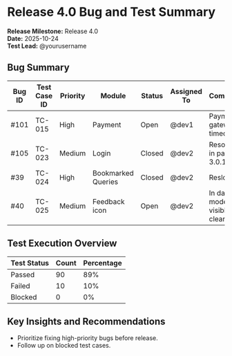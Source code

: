 # Release 4.0 Bug and Test Summary

**Release Milestone:** Release 4.0  
**Date:** 2025-10-24  
**Test Lead:** @yourusername  

## Bug Summary

| Bug ID | Test Case ID | Priority | Module | Status | Assigned To | Comments |
|--------|--------------|----------|--------|--------|-------------|----------|
| #101   | TC-015       | High     | Payment| Open   | @dev1       | Payment gateway timeout |
| #105   | TC-023       | Medium   | Login  | Closed | @dev2       | Resolved in patch 3.0.1 |
| #39   | TC-024       | High   | Bookmarked Queries  | Closed | @dev2       | Resloved|
| #40   | TC-025       | Medium   | Feedback icon  | Open | @dev2       | In dark mode it not visible clearly |


## Test Execution Overview

| Test Status | Count | Percentage |
|-------------|-------|------------|
| Passed      | 90    | 89%        |
| Failed      | 10    | 10%        |
| Blocked     | 0     | 0%         |

## Key Insights and Recommendations

- Prioritize fixing high-priority bugs before release.
- Follow up on blocked test cases.
